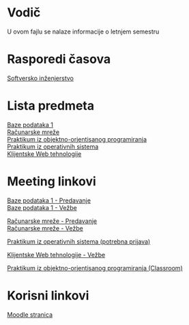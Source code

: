 # Vodič
U ovom fajlu se nalaze informacije o letnjem semestru

# Rasporedi časova
[Softversko inženjerstvo][raspored-si]  

# Lista predmeta
[Baze podataka 1][bp1]  
[Računarske mreže][rm]  
[Praktikum iz objektno-orjentisanog programiranja][pioop]  
[Praktikum iz operativnih sistema][pios]  
[Klijentske Web tehnologije][kwt]    

# Meeting linkovi
  
[Baze podataka 1 - Predavanje][meeting-bp1-p]  
[Baze podataka 1 - Vežbe][meeting-bp1-v]  

[Računarske mreže - Predavanje][meeting-rm-p]  
[Računarske mreže - Vežbe][meeting-rm-v]   

[Praktikum iz operativnih sistema (potrebna prijava)][meeting-pios]

[Klijentske Web tehnologije - Vežbe][meeting-kwt-v]

[Praktikum iz objektno-orjentisanog programiranja (Classroom)][meeting-pioop]


# Korisni linkovi
[Moodle stranica][moodle stranica]



[//]: # (---------------------------------------------------------)

[//]: # (-------------U ovom delu se nalaze reference-------------)

[//]: # (---------------------------------------------------------)



[//]: # ( Raspored reference )

[raspored-si]: ./Raspored/SI



[//]: # ( Lista predmeta reference )

[bp1]: ./BP1/Vodi%C4%8D_predmet.md#vodi%C4%8D

[rm]: ./RM/Vodi%C4%8D_predmet.md#vodi%C4%8D

[pioop]: ./PiOOP/Vodi%C4%8D_predmet.md#vodi%C4%8D

[pios]: ./PiOS/Vodi%C4%8D_predmet.md#vodi%C4%8D

[kwt]: ./KWT/Vodi%C4%8D_predmet.md#vodi%C4%8D



[//]: # ( Meeting reference )


[meeting-bp1-p]: https://bbb.pmf.kg.ac.rs/b/ana-h6e-wsh-kfa

[meeting-bp1-v]: https://imi.pmf.kg.ac.rs/moodle/mod/bigbluebuttonbn/view.php?id=9173

[meeting-rm-p]: http://bbb.pmf.kg.ac.rs/b/mil-6d3-ua2

[meeting-rm-v]: https://imi.pmf.kg.ac.rs/oglasi/14053-racunarske-mreze-i-mrezne-tehnologije-vezbe

[meeting-pios]: https://imi.pmf.kg.ac.rs/moodle/mod/bigbluebuttonbn/view.php?id=10116

[meeting-kwt-v]: https://imi.pmf.kg.ac.rs/oglasi/14018-klijentske-web-tehnologije-vezbe

[meeting-pioop]: https://imi.pmf.kg.ac.rs/moodle/course/view.php?id=500



[//]: # ( Korisni linkovi reference )

[moodle stranica]: https://imi.pmf.kg.ac.rs/moodle/course/index.php?categoryid=98